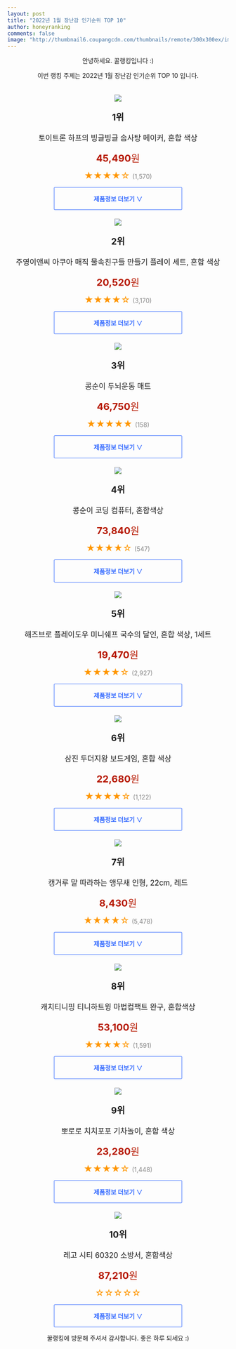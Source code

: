```yaml
--- 
layout: post 
title: "2022년 1월 장난감 인기순위 TOP 10" 
author: honeyranking 
comments: false 
image: "http://thumbnail6.coupangcdn.com/thumbnails/remote/300x300ex/image/retail/images/108342745860388-204f178e-99d8-44d0-ba4d-7feda6105665.jpg" 
--- 
```

<p style="text-align: center;">안녕하세요. 꿀랭킹입니다 :)</p> <p style="text-align: center;">이번 랭킹 주제는 2022년 1월 장난감 인기순위 TOP 10 입니다.</p><center><img src="http://thumbnail6.coupangcdn.com/thumbnails/remote/300x300ex/image/retail/images/108342745860388-204f178e-99d8-44d0-ba4d-7feda6105665.jpg" style="margin-top:20px" /></center> <p style="text-align: center; font-size: 20px"><b>1위</b></p> <p style="text-align: center; font-size: 17px">토이트론 하프의 빙글빙글 솜사탕 메이커, 혼합 색상</p> <p style="text-align: center;"><span style="color: #b61800; font-size: 22px;"><b>45,490</b>원</span></p> <p style="text-align: center;"><span style="color: #ff9600; font-size: 20px;">★★★★☆ </span><span style="color: #878787;">(1,570)</span></p> <center><a href="https://link.coupang.com/a/iGZW3"> <div style="font-size: 14px; display: inline-block; padding: 15px 90px; color: #346aff; border-radius: 2px; border: 1px solid #346aff; cursor: pointer;"><b>제품정보 더보기 &or;</b></div> </a></center><center><img src="http://thumbnail7.coupangcdn.com/thumbnails/remote/300x300ex/image/retail/images/2018/04/17/18/7/62bbf708-02a4-493b-b017-a8ece399afa3.jpg" style="margin-top:20px" /></center> <p style="text-align: center; font-size: 20px"><b>2위</b></p> <p style="text-align: center; font-size: 17px">주영이앤씨 아쿠아 매직 물속친구들 만들기 플레이 세트, 혼합 색상</p> <p style="text-align: center;"><span style="color: #b61800; font-size: 22px;"><b>20,520</b>원</span></p> <p style="text-align: center;"><span style="color: #ff9600; font-size: 20px;">★★★★☆ </span><span style="color: #878787;">(3,170)</span></p> <center><a href="https://link.coupang.com/a/iGZW6"> <div style="font-size: 14px; display: inline-block; padding: 15px 90px; color: #346aff; border-radius: 2px; border: 1px solid #346aff; cursor: pointer;"><b>제품정보 더보기 &or;</b></div> </a></center><center><img src="http://thumbnail6.coupangcdn.com/thumbnails/remote/300x300ex/image/retail/images/2021/04/09/10/4/d8f2e316-cf6d-476e-8cdd-27c957bbc812.jpg" style="margin-top:20px" /></center> <p style="text-align: center; font-size: 20px"><b>3위</b></p> <p style="text-align: center; font-size: 17px">콩순이 두뇌운동 매트</p> <p style="text-align: center;"><span style="color: #b61800; font-size: 22px;"><b>46,750</b>원</span></p> <p style="text-align: center;"><span style="color: #ff9600; font-size: 20px;">★★★★★ </span><span style="color: #878787;">(158)</span></p> <center><a href="https://link.coupang.com/a/iGZW7"> <div style="font-size: 14px; display: inline-block; padding: 15px 90px; color: #346aff; border-radius: 2px; border: 1px solid #346aff; cursor: pointer;"><b>제품정보 더보기 &or;</b></div> </a></center><center><img src="http://thumbnail6.coupangcdn.com/thumbnails/remote/300x300ex/image/retail/images/2021/04/09/10/7/9285d07a-6f23-47d6-85d2-90e62cc8dda6.jpg" style="margin-top:20px" /></center> <p style="text-align: center; font-size: 20px"><b>4위</b></p> <p style="text-align: center; font-size: 17px">콩순이 코딩 컴퓨터, 혼합색상</p> <p style="text-align: center;"><span style="color: #b61800; font-size: 22px;"><b>73,840</b>원</span></p> <p style="text-align: center;"><span style="color: #ff9600; font-size: 20px;">★★★★☆ </span><span style="color: #878787;">(547)</span></p> <center><a href="https://link.coupang.com/a/iGZW9"> <div style="font-size: 14px; display: inline-block; padding: 15px 90px; color: #346aff; border-radius: 2px; border: 1px solid #346aff; cursor: pointer;"><b>제품정보 더보기 &or;</b></div> </a></center><center><img src="http://thumbnail7.coupangcdn.com/thumbnails/remote/300x300ex/image/retail/images/3393361294405-d7e2c1c0-b729-4ed5-98d9-ac6c5476d3c2.jpg" style="margin-top:20px" /></center> <p style="text-align: center; font-size: 20px"><b>5위</b></p> <p style="text-align: center; font-size: 17px">해즈브로 플레이도우 미니쉐프 국수의 달인, 혼합 색상, 1세트</p> <p style="text-align: center;"><span style="color: #b61800; font-size: 22px;"><b>19,470</b>원</span></p> <p style="text-align: center;"><span style="color: #ff9600; font-size: 20px;">★★★★☆ </span><span style="color: #878787;">(2,927)</span></p> <center><a href="https://link.coupang.com/a/iGZXa"> <div style="font-size: 14px; display: inline-block; padding: 15px 90px; color: #346aff; border-radius: 2px; border: 1px solid #346aff; cursor: pointer;"><b>제품정보 더보기 &or;</b></div> </a></center><center><img src="http://thumbnail10.coupangcdn.com/thumbnails/remote/300x300ex/image/retail/images/2018/11/20/14/2/6be6e96a-4561-4aa2-970e-496aaaea418a.jpg" style="margin-top:20px" /></center> <p style="text-align: center; font-size: 20px"><b>6위</b></p> <p style="text-align: center; font-size: 17px">삼진 두더지왕 보드게임, 혼합 색상</p> <p style="text-align: center;"><span style="color: #b61800; font-size: 22px;"><b>22,680</b>원</span></p> <p style="text-align: center;"><span style="color: #ff9600; font-size: 20px;">★★★★☆ </span><span style="color: #878787;">(1,122)</span></p> <center><a href="https://link.coupang.com/a/iGZXb"> <div style="font-size: 14px; display: inline-block; padding: 15px 90px; color: #346aff; border-radius: 2px; border: 1px solid #346aff; cursor: pointer;"><b>제품정보 더보기 &or;</b></div> </a></center><center><img src="http://thumbnail8.coupangcdn.com/thumbnails/remote/300x300ex/image/retail/images/146913854193604-01ad1933-818c-488e-98c9-f67c47eea73f.jpg" style="margin-top:20px" /></center> <p style="text-align: center; font-size: 20px"><b>7위</b></p> <p style="text-align: center; font-size: 17px">캥거루 말 따라하는 앵무새 인형, 22cm, 레드</p> <p style="text-align: center;"><span style="color: #b61800; font-size: 22px;"><b>8,430</b>원</span></p> <p style="text-align: center;"><span style="color: #ff9600; font-size: 20px;">★★★★☆ </span><span style="color: #878787;">(5,478)</span></p> <center><a href="https://link.coupang.com/a/iGZXe"> <div style="font-size: 14px; display: inline-block; padding: 15px 90px; color: #346aff; border-radius: 2px; border: 1px solid #346aff; cursor: pointer;"><b>제품정보 더보기 &or;</b></div> </a></center><center><img src="http://thumbnail9.coupangcdn.com/thumbnails/remote/300x300ex/image/retail/images/2020/06/30/16/1/e9534ef6-1767-4011-aa8a-a4b48d34e9ff.jpg" style="margin-top:20px" /></center> <p style="text-align: center; font-size: 20px"><b>8위</b></p> <p style="text-align: center; font-size: 17px">캐치티니핑 티니하트윙 마법컴팩트 완구, 혼합색상</p> <p style="text-align: center;"><span style="color: #b61800; font-size: 22px;"><b>53,100</b>원</span></p> <p style="text-align: center;"><span style="color: #ff9600; font-size: 20px;">★★★★☆ </span><span style="color: #878787;">(1,591)</span></p> <center><a href="https://link.coupang.com/a/iGZXg"> <div style="font-size: 14px; display: inline-block; padding: 15px 90px; color: #346aff; border-radius: 2px; border: 1px solid #346aff; cursor: pointer;"><b>제품정보 더보기 &or;</b></div> </a></center><center><img src="http://thumbnail8.coupangcdn.com/thumbnails/remote/300x300ex/image/product/image/vendoritem/2018/11/27/3944993796/9179dcdb-a6bb-4b92-8a31-bd1a83fda2f4.jpg" style="margin-top:20px" /></center> <p style="text-align: center; font-size: 20px"><b>9위</b></p> <p style="text-align: center; font-size: 17px">뽀로로 치치포포 기차놀이, 혼합 색상</p> <p style="text-align: center;"><span style="color: #b61800; font-size: 22px;"><b>23,280</b>원</span></p> <p style="text-align: center;"><span style="color: #ff9600; font-size: 20px;">★★★★☆ </span><span style="color: #878787;">(1,448)</span></p> <center><a href="https://link.coupang.com/a/iGZXl"> <div style="font-size: 14px; display: inline-block; padding: 15px 90px; color: #346aff; border-radius: 2px; border: 1px solid #346aff; cursor: pointer;"><b>제품정보 더보기 &or;</b></div> </a></center><center><img src="http://thumbnail7.coupangcdn.com/thumbnails/remote/300x300ex/image/rs_quotation_api/rcdhfnvr/98b6206233624b7cabf2fadf183fdd5b.jpg" style="margin-top:20px" /></center> <p style="text-align: center; font-size: 20px"><b>10위</b></p> <p style="text-align: center; font-size: 17px">레고 시티 60320 소방서, 혼합색상</p> <p style="text-align: center;"><span style="color: #b61800; font-size: 22px;"><b>87,210</b>원</span></p> <p style="text-align: center;"><span style="color: #ff9600; font-size: 20px;">☆☆☆☆☆ </span><span style="color: #878787;"></span></p> <center><a href="https://link.coupang.com/a/iGZXp"> <div style="font-size: 14px; display: inline-block; padding: 15px 90px; color: #346aff; border-radius: 2px; border: 1px solid #346aff; cursor: pointer;"><b>제품정보 더보기 &or;</b></div> </a></center> <p style="text-align: center;">꿀랭킹에 방문해 주셔서 감사합니다. 좋은 하루 되세요 :)</p>
